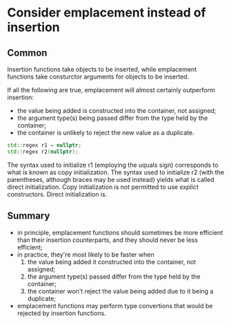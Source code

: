Consider emplacement instead of insertion
=========================================

Common
------

Insertion functions take objects to be inserted, 
while emplacement functions take consturctor arguments for objects
to be inserted.

If all the following are true, emplacement will almost certainly 
outperform insertion:
- the value being added is constructed into the container, 
  not assigned;
- the argument type(s) being passed differ from the type 
  held by the container;
- the container is unlikely to reject the new value as a duplicate.


```cpp
std::regex r1 = nullptr;
std::regex r2(nullptr);
```

The syntax used to initialize r1 (employing the uquals sign)
corresponds to what is known as copy initialization.
The syntax used to initialize r2 (with the parentheses,
although braces may be used instead) 
yields what is called direct initialization.
Copy initialization is not permitted to use *explict* constructors.
Direct initialization is.


Summary
-------

- in principle, emplacement functions should sometimes
  be more efficient than their insertion counterparts,
  and they should never be less efficient;
- in practice, they're most likely to be faster when
  1. the value being added it constructed into the container,
      not assigned;
  2. the argument type(s) passed differ from the type
      held by the container;
  3. the container won't reject the value being added 
     due to it being a duplicate;
- emplacement functions may perform type convertions 
  that would be rejected by insertion functions.
